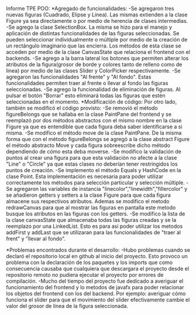 Informe TPE POO:
*Agregado de funcionalidades:
 -Se agregaron tres nuevas figuras (Cuadrado, Elipse y Línea). Las mismas extienden a la clase Figure ya sea directamente o por medio de herencia de clases intermedias.
 -Se agrego la clase SelectionBox. La misma se hizo para el manejo y aplicación de distintas funcionalidades de las figuras seleccionadas. Se pueden seleccionar individualmente o
 múltiple por medio de la creación de un rectángulo imaginario que las encierra. Los métodos de esta clase se acceden por medio de la clase CanvasState que relaciona el frontend con el backends.
 -Se agrego a la barra lateral los botones que permiten alterar los atributos de la figura(grosor de borde y colores tanto de relleno como de linea) por medio de las clases Slider 
 y ColorPicker respectivamente.
 -Se agregaron las funcionalidades "Al frente" y "Al fondo". Estas funcionalidades permiten traer al frente o llevar al fondo las figuras seleccionadas.
 -Se agrego la funcionalidad de eliminación de figuras. Al pulsar el botón "Borrar" esto eliminará todas las figuras que estén seleccionadas en el momento.
*Modificación de código:
 Por otro lado, también se modificó el código provisto:
 -Se removió el método figureBelongs que se hallaba en la clase PaintPane del frontend y se reemplazó por dos métodos abstractos con el mismo nombre en la clase Figure ya que es
 entendible que cada figura deba saber identificarse a si misma.
 -Se modifico el método move de la clase PaintPane. De la misma forma que con el método figureBelongs se agregó a la clase abstract Figure el método abstracto Move y cada figura
 sobreescribe dicho método dependiendo de cómo esta deba moverse.
 -Se modifico la validación de puntos al crear una figura para que esta validación no afecte a la clase "Line" o "Circle" ya que estas clases no deberían tener restringidos los
 puntos de creación.
 -Se implemento el método Equals y HashCode en la clase Point. Esta implementación es necesaria para poder utilizar correctamente los métodos para selección particular y selección
 múltiple.
 -Se agregaron las variables de instancia "linecolor","linewidth","fillercolor" y se añadieron getters y setters a la clase Figure para que cada figura almacene sus respectivos
 atributos. Ademas se modifico el metodo redrawCanvas para que al mostrar las figuras en pantalla este metodo busque los atributos en las figuras con los getters.
 -Se modifico la lista de la clase canvasState que almacenaba todas las figuras creadas y se la reemplazo por una LinkedList. Esto es para asi poder utilizar los metodos addFirst
 y addLast que se utilizaran para las funcionalidades de "traer al frent" y "llevar al fondo".

*Problemas encontrados durante el desarrollo:
 -Hubo problemas cuando se declaró el repositorio local en github al inicio del proyecto. Esto provoco un problema con la declaración de los paquetes y los imports que como
 consecuencia causaba que cualquiera que descargara el proyecto desde el repositorio remoto no pudiera ejecutar el proyecto por errores de compilación.
 -Mucho del tiempo del proyecto fue dedicado a averiguar el funcionamiento del frontend y lo metodos de javafx para poder relacionar los objetos del frontend con los del backend.
 Por ejemplo: averiguar cómo funciona el slider para que el movimiento del slider efectivamente cambie el valor del grosor de línea de la figura seleccionada.

